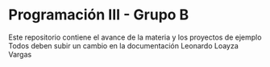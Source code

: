 # Programación III - Grupo B
Este repositorio contiene el avance de la materia y los  proyectos de ejemplo
Todos deben subir un cambio en la documentación
Leonardo Loayza Vargas